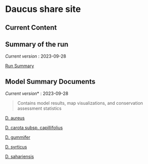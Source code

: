 # Daucus share site

## Current Content

## Summary of the run
*Current version* : 2023-09-28

<a href="https://geospatialcentroid.github.io/Daucus/test1_Summary.html" target="_blank">Run Summary</a>


## Model Summary Documents
*Current version** : 2023-09-28

> Contains model results, map visualizations, and conservation assessment statistics

<a href="https://geospatialcentroid.github.io/Daucus/Daucus_aureus.html" target="_blank">D. aureus</a>

<a href="https://geospatialcentroid.github.io/Daucus/Daucus_carota_subsp._capillifolius.html" target="_blank">D. carota subsp. capillifolius</a>

<a href="https://geospatialcentroid.github.io/Daucus/Daucus_carota_subsp._gummifer.html" target="_blank">D. gummifer</a>

<a href="https://geospatialcentroid.github.io/Daucus/Daucus_syrticus.html" target="_blank">D. syrticus</a>

<a href="https://geospatialcentroid.github.io/Daucus/Daucus_sahariensis.html" target="_blank">D. sahariensis</a>

